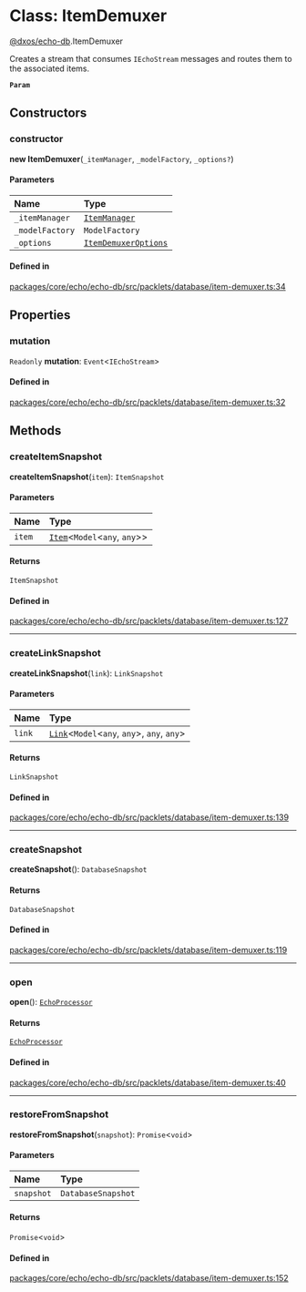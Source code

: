 # Class: ItemDemuxer

[@dxos/echo-db](../modules/dxos_echo_db.md).ItemDemuxer

Creates a stream that consumes `IEchoStream` messages and routes them to the associated items.

**`Param`**

## Constructors

### constructor

**new ItemDemuxer**(`_itemManager`, `_modelFactory`, `_options?`)

#### Parameters

| Name | Type |
| :------ | :------ |
| `_itemManager` | [`ItemManager`](dxos_echo_db.ItemManager.md) |
| `_modelFactory` | `ModelFactory` |
| `_options` | [`ItemDemuxerOptions`](../interfaces/dxos_echo_db.ItemDemuxerOptions.md) |

#### Defined in

[packages/core/echo/echo-db/src/packlets/database/item-demuxer.ts:34](https://github.com/dxos/dxos/blob/main/packages/core/echo/echo-db/src/packlets/database/item-demuxer.ts#L34)

## Properties

### mutation

 `Readonly` **mutation**: `Event`<`IEchoStream`\>

#### Defined in

[packages/core/echo/echo-db/src/packlets/database/item-demuxer.ts:32](https://github.com/dxos/dxos/blob/main/packages/core/echo/echo-db/src/packlets/database/item-demuxer.ts#L32)

## Methods

### createItemSnapshot

**createItemSnapshot**(`item`): `ItemSnapshot`

#### Parameters

| Name | Type |
| :------ | :------ |
| `item` | [`Item`](dxos_echo_db.Item.md)<`Model`<`any`, `any`\>\> |

#### Returns

`ItemSnapshot`

#### Defined in

[packages/core/echo/echo-db/src/packlets/database/item-demuxer.ts:127](https://github.com/dxos/dxos/blob/main/packages/core/echo/echo-db/src/packlets/database/item-demuxer.ts#L127)

___

### createLinkSnapshot

**createLinkSnapshot**(`link`): `LinkSnapshot`

#### Parameters

| Name | Type |
| :------ | :------ |
| `link` | [`Link`](dxos_echo_db.Link.md)<`Model`<`any`, `any`\>, `any`, `any`\> |

#### Returns

`LinkSnapshot`

#### Defined in

[packages/core/echo/echo-db/src/packlets/database/item-demuxer.ts:139](https://github.com/dxos/dxos/blob/main/packages/core/echo/echo-db/src/packlets/database/item-demuxer.ts#L139)

___

### createSnapshot

**createSnapshot**(): `DatabaseSnapshot`

#### Returns

`DatabaseSnapshot`

#### Defined in

[packages/core/echo/echo-db/src/packlets/database/item-demuxer.ts:119](https://github.com/dxos/dxos/blob/main/packages/core/echo/echo-db/src/packlets/database/item-demuxer.ts#L119)

___

### open

**open**(): [`EchoProcessor`](../types/dxos_echo_db.EchoProcessor.md)

#### Returns

[`EchoProcessor`](../types/dxos_echo_db.EchoProcessor.md)

#### Defined in

[packages/core/echo/echo-db/src/packlets/database/item-demuxer.ts:40](https://github.com/dxos/dxos/blob/main/packages/core/echo/echo-db/src/packlets/database/item-demuxer.ts#L40)

___

### restoreFromSnapshot

**restoreFromSnapshot**(`snapshot`): `Promise`<`void`\>

#### Parameters

| Name | Type |
| :------ | :------ |
| `snapshot` | `DatabaseSnapshot` |

#### Returns

`Promise`<`void`\>

#### Defined in

[packages/core/echo/echo-db/src/packlets/database/item-demuxer.ts:152](https://github.com/dxos/dxos/blob/main/packages/core/echo/echo-db/src/packlets/database/item-demuxer.ts#L152)
